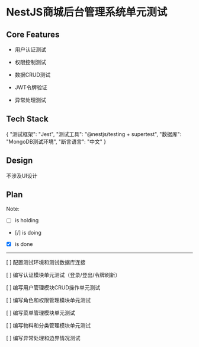 # NestJS商城后台管理系统单元测试

## Core Features

- 用户认证测试

- 权限控制测试

- 数据CRUD测试

- JWT令牌验证

- 异常处理测试

## Tech Stack

{
  "测试框架": "Jest",
  "测试工具": "@nestjs/testing + supertest",
  "数据库": "MongoDB测试环境",
  "断言语言": "中文"
}

## Design

不涉及UI设计

## Plan

Note: 

- [ ] is holding
- [/] is doing
- [X] is done

---

[ ] 配置测试环境和测试数据库连接

[ ] 编写认证模块单元测试（登录/登出/令牌刷新）

[ ] 编写用户管理模块CRUD操作单元测试

[ ] 编写角色和权限管理模块单元测试

[ ] 编写菜单管理模块单元测试

[ ] 编写物料和分类管理模块单元测试

[ ] 编写异常处理和边界情况测试
